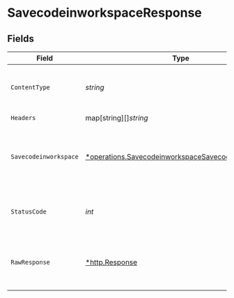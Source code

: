 # SavecodeinworkspaceResponse


## Fields

| Field                                                                                                                          | Type                                                                                                                           | Required                                                                                                                       | Description                                                                                                                    | Example                                                                                                                        |
| ------------------------------------------------------------------------------------------------------------------------------ | ------------------------------------------------------------------------------------------------------------------------------ | ------------------------------------------------------------------------------------------------------------------------------ | ------------------------------------------------------------------------------------------------------------------------------ | ------------------------------------------------------------------------------------------------------------------------------ |
| `ContentType`                                                                                                                  | *string*                                                                                                                       | :heavy_check_mark:                                                                                                             | HTTP response content type for this operation                                                                                  |                                                                                                                                |
| `Headers`                                                                                                                      | map[string][]*string*                                                                                                          | :heavy_check_mark:                                                                                                             | N/A                                                                                                                            |                                                                                                                                |
| `Savecodeinworkspace`                                                                                                          | [*operations.SavecodeinworkspaceSavecodeinworkspace](../../../pkg/models/operations/savecodeinworkspacesavecodeinworkspace.md) | :heavy_minus_sign:                                                                                                             | OK                                                                                                                             | {<br/>"status": "success",<br/>"message": "Code Saved Successfully"<br/>}                                                      |
| `StatusCode`                                                                                                                   | *int*                                                                                                                          | :heavy_check_mark:                                                                                                             | HTTP response status code for this operation                                                                                   |                                                                                                                                |
| `RawResponse`                                                                                                                  | [*http.Response](https://pkg.go.dev/net/http#Response)                                                                         | :heavy_check_mark:                                                                                                             | Raw HTTP response; suitable for custom response parsing                                                                        |                                                                                                                                |